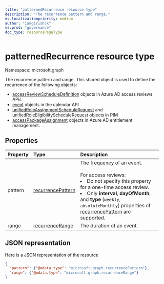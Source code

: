 ```yaml
---
title: "patternedRecurrence resource type"
description: "The recurrence pattern and range."
ms.localizationpriority: medium
author: "iamgirishck"
ms.prod: "governance"
doc_type: resourcePageType
---
```


# patternedRecurrence resource type

Namespace: microsoft.graph

The recurrence pattern and range. This shared object is used to define the recurrence of the following objects:
+ [accessReviewScheduleDefinition](accessreviewscheduledefinition.md) objects in Azure AD access reviews APIs
+ [event](event.md) objects in the calendar API
+ [unifiedRoleAssignmentScheduleRequest](unifiedroleassignmentschedulerequest.md) and [unifiedRoleEligibilityScheduleRequest](unifiedroleeligibilityschedulerequest.md) objects in PIM
+ [accessPackageAssignment](accesspackageassignment.md) objects in Azure AD entitlement management.

## Properties
| Property	   | Type	|Description|
|:---------------|:--------|:----------|
|pattern|[recurrencePattern](recurrencepattern.md)|The frequency of an event. <br/><br/> For access reviews: <li>Do not specify this property for a one-time access review. <li> Only **interval**, **dayOfMonth**, and **type** (`weekly`, `absoluteMonthly`) properties of [recurrencePattern](recurrencepattern.md) are supported.|
|range|[recurrenceRange](recurrencerange.md)|The duration of an event.|

## JSON representation

Here is a JSON representation of the resource

<!-- {
  "blockType": "resource",
  "optionalProperties": [

  ],
  "@odata.type": "microsoft.graph.patternedRecurrence"
}-->

```json
{
  "pattern": {"@odata.type": "microsoft.graph.recurrencePattern"},
  "range": {"@odata.type": "microsoft.graph.recurrenceRange"}
}

```

<!-- uuid: 8fcb5dbc-d5aa-4681-8e31-b001d5168d79
2015-10-25 14:57:30 UTC -->
<!-- {
  "type": "#page.annotation",
  "description": "patternedRecurrence resource",
  "keywords": "",
  "section": "documentation",
  "tocPath": ""
}-->

